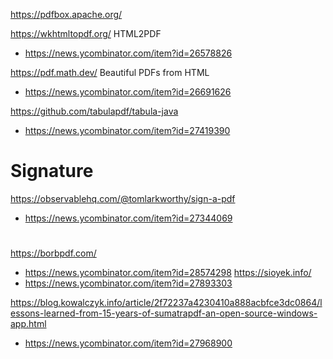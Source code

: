 https://pdfbox.apache.org/

https://wkhtmltopdf.org/ HTML2PDF
* https://news.ycombinator.com/item?id=26578826


https://pdf.math.dev/ Beautiful PDFs from HTML
* https://news.ycombinator.com/item?id=26691626

https://github.com/tabulapdf/tabula-java
* https://news.ycombinator.com/item?id=27419390

# Signature
https://observablehq.com/@tomlarkworthy/sign-a-pdf
* https://news.ycombinator.com/item?id=27344069

#
https://borbpdf.com/
* https://news.ycombinator.com/item?id=28574298
https://sioyek.info/
* https://news.ycombinator.com/item?id=27893303

https://blog.kowalczyk.info/article/2f72237a4230410a888acbfce3dc0864/lessons-learned-from-15-years-of-sumatrapdf-an-open-source-windows-app.html
* https://news.ycombinator.com/item?id=27968900
